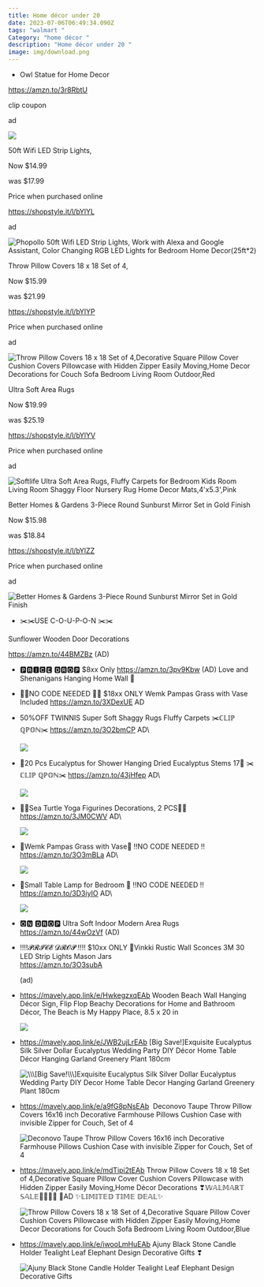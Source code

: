 ```yaml
---
title: Home décor under 20
date: 2023-07-06T06:49:34.090Z
tags: "walmart "
Category: "home décor "
description: "Home décor under 20 "
image: img/download.png
---
```

* Owl Statue for Home Decor

https://amzn.to/3r8RbtU

clip coupon

ad

![](https://m.media-amazon.com/images/I/91pzOXVqZ-L._AC_SL1500_.jpg)

50ft Wifi LED Strip Lights,

Now $14.99

was $17.99

Price when purchased online

https://shopstyle.it/l/bYlYL

ad

![Phopollo 50ft  Wifi  LED Strip Lights, Work with Alexa and Google Assistant,  Color Changing RGB LED Lights for Bedroom Home Decor(25ft\*2)](https://i5.walmartimages.com/asr/ef28824a-61ec-450b-bbf3-57638ec6d0ee.12dbe8d8c1fdbbacef35be37ccf3d0dc.jpeg?odnHeight=2000&odnWidth=2000&odnBg=FFFFFF)

Throw Pillow Covers 18 x 18 Set of 4,

Now $15.99

was $21.99

https://shopstyle.it/l/bYlYP

Price when purchased online

ad

![Throw Pillow Covers 18 x 18 Set of 4,Decorative Square Pillow Cover Cushion Covers Pillowcase with Hidden Zipper Easily Moving,Home Decor Decorations for Couch Sofa Bedroom Living Room Outdoor,Red](https://i5.walmartimages.com/asr/7cf02b27-2276-425c-8f74-f4bb76a68ff6.a60f5065cdb715245b0746a023dcd4a4.jpeg?odnHeight=2000&odnWidth=2000&odnBg=FFFFFF)

Ultra Soft Area Rugs

Now $19.99

was $25.19

https://shopstyle.it/l/bYlYV

Price when purchased online

ad

![Softlife Ultra Soft Area Rugs, Fluffy Carpets for Bedroom Kids Room Living Room Shaggy Floor Nursery Rug Home Decor Mats,4'x5.3',Pink](https://i5.walmartimages.com/asr/52edcd91-c67d-44de-84ee-b14bc3b55b88.704d34895a4bf01f345cfadc63c22adb.jpeg?odnHeight=2000&odnWidth=2000&odnBg=FFFFFF)

Better Homes & Gardens 3-Piece Round Sunburst Mirror Set in Gold Finish

Now $15.98

was $18.84

https://shopstyle.it/l/bYlZZ

Price when purchased online

ad

![Better Homes & Gardens 3-Piece Round Sunburst Mirror Set in Gold Finish](https://i5.walmartimages.com/asr/9ff2baef-1f68-41d8-ac6d-d6a6b906e3b3_3.4d5bbfb6717f60beda427e690929fee6.jpeg?odnHeight=2000&odnWidth=2000&odnBg=FFFFFF)

<!--EndFragment--> 

* ✂️✂️USE C-O-U-P-O-N ✂️✂️

Sunflower Wooden Door Decorations﻿

https://amzn.to/44BMZBz
(AD)

* 🅿🆁🅸🅲🅴 🅳🆁🅾🅿 
  $8xx Only 
  https://amzn.to/3pv9Kbw
  (AD) 
  Love and Shenanigans Hanging Home Wall 🛑
* 🚫🚫NO CODE NEEDED 🚫🚫
  $18xx ONLY 
  Wemk Pampas Grass with Vase Included
  https://amzn.to/3XDexUE
  AD
* 50%OFF
  TWINNIS Super Soft Shaggy Rugs Fluffy Carpets
  ✂️ℂ𝕃𝕀ℙ ℚℙ𝕆ℕ✂️
  https://amzn.to/3O2bmCP
  AD\

  ![](https://m.media-amazon.com/images/I/81j1CeSYPXL._AC_SL1500_.jpg)
* 🌟20 Pcs Eucalyptus for Shower Hanging Dried Eucalyptus Stems 17🌟
  ✂️ℂ𝕃𝕀ℙ ℚℙ𝕆ℕ✂️
  https://amzn.to/43jHfep
  AD\

  ![](https://m.media-amazon.com/images/I/813dmIwc7mL._AC_SL1500_.jpg)
* 🐢🐢Sea Turtle Yoga Figurines Decorations, 2 PCS🐢🐢
  https://amzn.to/3JM0CWV
  AD\

  ![](https://m.media-amazon.com/images/I/71xvgOVbxsL._AC_SL1386_.jpg)
* 🌸Wemk Pampas Grass with Vase🌸
  ‼️NO CODE NEEDED ‼️
  https://amzn.to/3O3mBLa
  AD\

  ![](https://m.media-amazon.com/images/I/71-lmsqzzWL._AC_SL1500_.jpg)
* 🌟Small Table Lamp for Bedroom 🌟
  ‼️NO CODE NEEDED ‼️
  https://amzn.to/3D3iyIO
  AD\

  ![](https://m.media-amazon.com/images/I/71lGuLtZqcL._AC_SL1500_.jpg)
* 🅾🅽 🅳🆁🅾🅿 
  Ultra Soft Indoor Modern Area Rugs\
  https://amzn.to/44wOzVf 
  (AD)
* ‼️‼️𝓟𝓡𝓘𝓒𝓔 𝓓𝓡𝓞𝓟 ‼️‼️
  $10xx ONLY 
  🥰Vinkki Rustic Wall Sconces 3M 30 LED Strip Lights Mason Jars\
  https://amzn.to/3O3subA 

  (ad)
* <!--StartFragment-->

  <https://mavely.app.link/e/HwkegzxqEAb> Wooden Beach Wall Hanging Décor Sign, Flip Flop Beachy Decorations for Home and Bathroom Décor, The Beach is My Happy Place, 8.5 x 20 in

  <!--EndFragment--><!--StartFragment-->

  ![](https://slicksavers.com/img/027ba695-aec3-468d-94ae-65dd7620ae9b.0765d1d60cc1371eecc3f3b79d2efff4.jpeg)

  <!--EndFragment-->
* <!--StartFragment-->

  <https://mavely.app.link/e/JWB2ujLrEAb> \[Big Save!]Exquisite Eucalyptus Silk Silver Dollar Eucalyptus Wedding Party DIY Décor Home Table Décor Hanging Garland Greenery Plant 180cm 

  <!--EndFragment--><!--StartFragment-->

  ![\\\\\\\[Big Save!\\\\\\\]Exquisite Eucalyptus Silk Silver Dollar Eucalyptus Wedding Party DIY Decor Home Table Decor Hanging Garland Greenery Plant 180cm](https://i5.walmartimages.com/asr/9a1c3d92-4dfd-486a-bc6a-155b2f7a86a0.aab336cd8fa4cee167df2121b0b46e9a.jpeg)

  <!--EndFragment-->
* <!--StartFragment-->

  <https://mavely.app.link/e/a9fG8pNsEAb>  Deconovo Taupe Throw Pillow Covers 16x16 inch Decorative Farmhouse Pillows Cushion Case with invisible Zipper for Couch, Set of 4

  <!--EndFragment--><!--StartFragment-->

  ![Deconovo Taupe Throw Pillow Covers 16x16 inch Decorative Farmhouse Pillows Cushion Case with invisible Zipper for Couch, Set of 4](https://i5.walmartimages.com/asr/f6194ef1-dfff-4a0c-9138-82d9b7885028.599b6431ca43b2a6ee9985710e61ae24.jpeg?odnHeight=612&odnWidth=612&odnBg=FFFFFF)

  <!--EndFragment-->
* <!--StartFragment-->

  <https://mavely.app.link/e/mdTipi2tEAb> Throw Pillow Covers 18 x 18 Set of 4,Decorative Square Pillow Cover Cushion Covers Pillowcase with Hidden Zipper Easily Moving,Home Décor Decorations ❣𝕎𝔸𝕃𝕄𝔸ℝ𝕋 𝕊𝔸𝕃𝔼🏃‍♀🏃‍♀ 🥳AD ✨𝕃𝕀𝕄𝕀𝕋𝔼𝔻 𝕋𝕀𝕄𝔼 𝔻𝔼𝔸𝕃✨

  <!--EndFragment--><!--StartFragment-->

  ![Throw Pillow Covers 18 x 18 Set of 4,Decorative Square Pillow Cover Cushion Covers Pillowcase with Hidden Zipper Easily Moving,Home Decor Decorations for Couch Sofa Bedroom Living Room Outdoor,Blue](https://i5.walmartimages.com/asr/7557e52d-f2b5-49d5-9005-228318aa7481.d78ee7b594a82e180623d0a635f4a46f.jpeg?odnHeight=612&odnWidth=612&odnBg=FFFFFF)

  <!--EndFragment-->
* <!--StartFragment-->

  <https://mavely.app.link/e/iwooLmHuEAb> Ajuny Black Stone Candle Holder Tealight Leaf Elephant Design Decorative Gifts ❣

  <!--EndFragment--><!--StartFragment-->

  ![Ajuny Black Stone Candle Holder Tealight Leaf Elephant Design Decorative Gifts](https://i5.walmartimages.com/asr/48fdab27-3c3b-460b-a201-e470cc3af957.42f8d66bf37b0bde362e59fba12cbbbf.jpeg?odnHeight=612&odnWidth=612&odnBg=FFFFFF)

  <!--EndFragment-->